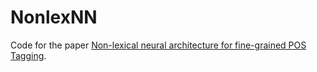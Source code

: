 # NonlexNN

Code for the paper [Non-lexical neural architecture for fine-grained POS Tagging](https://aclweb.org/anthology/D/D15/D15-1025.pdf).
